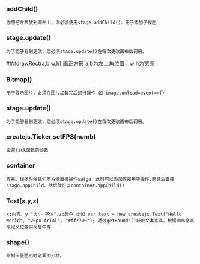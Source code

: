 ### addChild()
    你想把东西放到画布上，你必须使用stage.addChild()。用于添加子视图

### stage.update()
    为了能够看到更改，您必须stage.update()在每次更改画布后调用。

###drawRect(a,b,w,h)
    画正方形 a,b为左上角位置，w h为宽高

### Bitmap()
    用于显示图片，必须在图片加载完后进行操作 如 image.onload=event=>{}

### stage.update()
    为了能够看到更改，您必须stage.update()在每次更改画布后调用。

### createjs.Ticker.setFPS(numb)
    设置tick函数的帧数

### container
    容器。很多时候我们不方便直接操作satge，此时可以添加容器用于操作.新建后直接stage.appChild。然后就可以container.appChild()

### Text(x,y,z)
    x:内容。y:"大小 字体",z:颜色 比如 var text = new createjs.Text("Hello World", "20px Arial", "#ff7700"); 通过getBounds()获取文本宽高，根据画布宽高来定义位置实现居中等

### shape()
    绘制矢量图形时必要的形状。